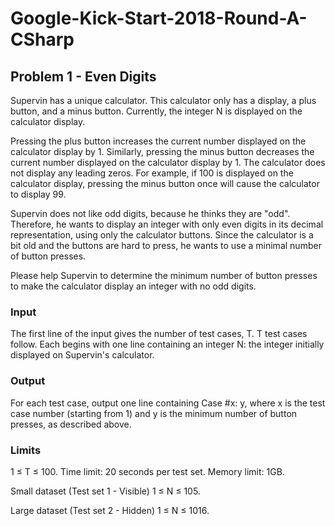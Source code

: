 # Google-Kick-Start-2018-Round-A-CSharp

## Problem 1 - Even Digits
Supervin has a unique calculator. This calculator only has a display, a plus button, and a minus button. Currently, the integer N is displayed on the calculator display.

Pressing the plus button increases the current number displayed on the calculator display by 1. Similarly, pressing the minus button decreases the current number displayed on the calculator display by 1. The calculator does not display any leading zeros. For example, if 100 is displayed on the calculator display, pressing the minus button once will cause the calculator to display 99.

Supervin does not like odd digits, because he thinks they are "odd". Therefore, he wants to display an integer with only even digits in its decimal representation, using only the calculator buttons. Since the calculator is a bit old and the buttons are hard to press, he wants to use a minimal number of button presses.

Please help Supervin to determine the minimum number of button presses to make the calculator display an integer with no odd digits.

### Input
The first line of the input gives the number of test cases, T. T test cases follow. Each begins with one line containing an integer N: the integer initially displayed on Supervin's calculator.

### Output
For each test case, output one line containing Case #x: y, where x is the test case number (starting from 1) and y is the minimum number of button presses, as described above.

### Limits
1 ≤ T ≤ 100.
Time limit: 20 seconds per test set.
Memory limit: 1GB.

Small dataset (Test set 1 - Visible)
1 ≤ N ≤ 105.

Large dataset (Test set 2 - Hidden)
1 ≤ N ≤ 1016.
